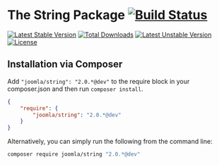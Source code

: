 # The String Package [![Build Status](https://travis-ci.org/joomla-framework/string.png?branch=master)](https://travis-ci.org/joomla-framework/string)

[![Latest Stable Version](https://poser.pugx.org/joomla/string/v/stable)](https://packagist.org/packages/joomla/string)
[![Total Downloads](https://poser.pugx.org/joomla/string/downloads)](https://packagist.org/packages/joomla/string)
[![Latest Unstable Version](https://poser.pugx.org/joomla/string/v/unstable)](https://packagist.org/packages/joomla/string)
[![License](https://poser.pugx.org/joomla/string/license)](https://packagist.org/packages/joomla/string)

## Installation via Composer

Add `"joomla/string": "2.0.*@dev"` to the require block in your composer.json and then run `composer install`.

```json
{
	"require": {
		"joomla/string": "2.0.*@dev"
	}
}
```

Alternatively, you can simply run the following from the command line:

```sh
composer require joomla/string "2.0.*@dev"
```

